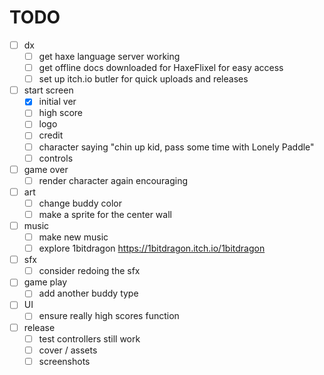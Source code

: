 # TODO

- [ ] dx
    - [ ] get haxe language server working
    - [ ] get offline docs downloaded for HaxeFlixel for easy access
    - [ ] set up itch.io butler for quick uploads and releases
- [ ] start screen
    - [x] initial ver
    - [ ] high score
    - [ ] logo
    - [ ] credit
    - [ ] character saying "chin up kid, pass some time with Lonely Paddle"
    - [ ] controls
- [ ] game over
    - [ ] render character again encouraging
- [ ] art
    - [ ] change buddy color
    - [ ] make a sprite for the center wall
- [ ] music
    - [ ] make new music
    - [ ] explore 1bitdragon https://1bitdragon.itch.io/1bitdragon
- [ ] sfx
    - [ ] consider redoing the sfx
- [ ] game play
    - [ ] add another buddy type
- [ ] UI
    - [ ] ensure really high scores function
- [ ] release
    - [ ] test controllers still work
    - [ ] cover / assets
    - [ ] screenshots

